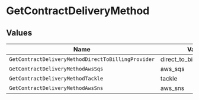 # GetContractDeliveryMethod


## Values

| Name                                               | Value                                              |
| -------------------------------------------------- | -------------------------------------------------- |
| `GetContractDeliveryMethodDirectToBillingProvider` | direct_to_billing_provider                         |
| `GetContractDeliveryMethodAwsSqs`                  | aws_sqs                                            |
| `GetContractDeliveryMethodTackle`                  | tackle                                             |
| `GetContractDeliveryMethodAwsSns`                  | aws_sns                                            |